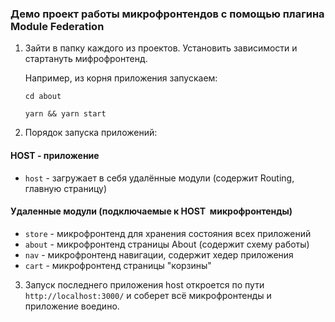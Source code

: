 ### Демо проект работы микрофронтендов с помощью плагина Module Federation

1. Зайти в папку каждого из проектов. Установить зависимости и стартануть мифрофронтенд.

   Например, из корня приложения запускаем:

   `cd about `

   `yarn && yarn start`

2. Порядок запуска приложений:

#### HOST - приложение

- `host` - загружает в себя удалённые модули (содержит Routing, главную страницу)

#### Удаленные модули (подключаемые к HOST  микрофронтенды)

- `store` - микрофронтенд для хранения состояния всех приложений
- `about` - микрофронтенд страницы About (содержит схему работы)
- `nav` - микрофронтенд навигации, содержит хедер приложения
- `cart` - микрофронтенд страницы "корзины"

3. Запуск последнего приложения host откроется по пути `http://localhost:3000/` и соберет всё микрофронтенды и приложение воедино.
